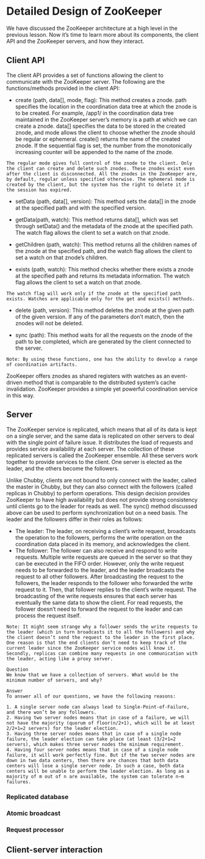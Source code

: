 # Detailed Design of ZooKeeper
We have discussed the ZooKeeper architecture at a high level in the previous lesson. Now it’s time to learn more about its components, the client API and the ZooKeeper servers, and how they interact.

## Client API
The client API provides a set of functions allowing the client to communicate with the ZooKeeper server. The following are the functions/methods provided in the client API:

- create (path, data[], mode, flag): This method creates a znode. path specifies the location in the coordination data tree at which the znode is to be created. For example, /app1/ in the coordination data tree maintained in the ZooKeeper server’s memory is a path at which we can create a znode. data[] specifies the data to be stored in the created znode, and mode allows the client to choose whether the znode should be regular or ephemeral. create() returns the name of the created znode. If the sequential flag is set, the number from the monotonically increasing counter will be appended to the name of the znode.

```
The regular mode gives full control of the znode to the client. Only the client can create and delete such znodes. These znodes exist even after the client is disconnected. All the znodes in the ZooKeeper are, by default, regular unless specified otherwise. The ephemeral mode is created by the client, but the system has the right to delete it if the session has expired.
```

- setData (path, data[], version): This method sets the data[] in the znode at the specified path and with the specified version.

- getData(path, watch): This method returns data[], which was set through setData() and the metadata of the znode at the specified path. The watch flag allows the client to set a watch on that znode.

- getChildren (path, watch): This method returns all the children names of the znode at the specified path, and the watch flag allows the client to set a watch on that znode’s children.

- exists (path, watch): This method checks whether there exists a znode at the specified path and returns its metadata information. The watch flag allows the client to set a watch on that znode.
```
The watch flag will work only if the znode at the specified path exists. Watches are applicable only for the get and exists() methods.
```
- delete (path, version): This method deletes the znode at the given path of the given version. If any of the parameters don’t match, then the znodes will not be deleted.

- sync (path): This method waits for all the requests on the znode of the path to be completed, which are generated by the client connected to the server.
```
Note: By using these functions, one has the ability to develop a range of coordination artifacts.
```
ZooKeeper offers znodes as shared registers with watches as an event-driven method that is comparable to the distributed system’s cache invalidation. ZooKeeper provides a simple yet powerful coordination service in this way.

## Server
The ZooKeeper service is replicated, which means that all of its data is kept on a single server, and the same data is replicated on other servers to deal with the single point of failure issue. It distributes the load of requests and provides service availability at each server. The collection of these replicated servers is called the ZooKeeper ensemble. All these servers work together to provide services to the client. One server is elected as the leader, and the others become the followers.

Unlike Chubby, clients are not bound to only connect with the leader, called the master in Chubby, but they can also connect with the followers (called replicas in Chubby) to perform operations. This design decision provides ZooKeeper to have high availability but does not provide strong consistency until clients go to the leader for reads as well. The sync() method discussed above can be used to perform synchronization but on a need basis. The leader and the followers differ in their roles as follows:

- The leader: The leader, on receiving a client’s write request, broadcasts the operation to the followers, performs the write operation on the coordination data placed in its memory, and acknowledges the client.
- The follower: The follower can also receive and respond to write requests. Multiple write requests are queued in the server so that they can be executed in the FIFO order. However, only the write request needs to be forwarded to the leader, and the leader broadcasts the request to all other followers. After broadcasting the request to the followers, the leader responds to the follower who forwarded the write request to it. Then, that follower replies to the client’s write request. The broadcasting of the write requests ensures that each server has eventually the same data to show the client. For read requests, the follower doesn’t need to forward the request to the leader and can process the request itself.

```
Note: It might seem strange why a follower sends the write requests to the leader (which in turn broadcasts it to all the followers) and why the client doesn’t send the request to the leader in the first place. One reason is that the end clients don’t need to keep track of the current leader since the ZooKeeper service nodes will know it. Secondly, replicas can combine many requests in one communication with the leader, acting like a proxy server.
```

```
Question
We know that we have a collection of servers. What would be the minimum number of servers, and why?

Answer
To answer all of our questions, we have the following reasons:

1. A single server node can always lead to Single-Point-of-Failure, and there won’t be any followers.
2. Having two server nodes means that in case of a failure, we will not have the majority (quorum of floor(n/2+1), which will be at least 2/2+1=2 servers) for the leader election.
3. Having three server nodes means that in case of a single node failure, the leader election can take place (at least (3/2+1=2 servers), which makes three server nodes the minimum requirement.
4. Having four server nodes means that in case of a single node failure, it will work perfectly fine. But if the two server nodes are down in two data centers, then there are chances that both data centers will lose a single server node. In such a case, both data centers will be unable to perform the leader election. As long as a majority of m out of n are available, the system can tolerate n−m failures.
 ```

### Replicated database
### Atomic broadcast
### Request processor
## Client-server interaction
